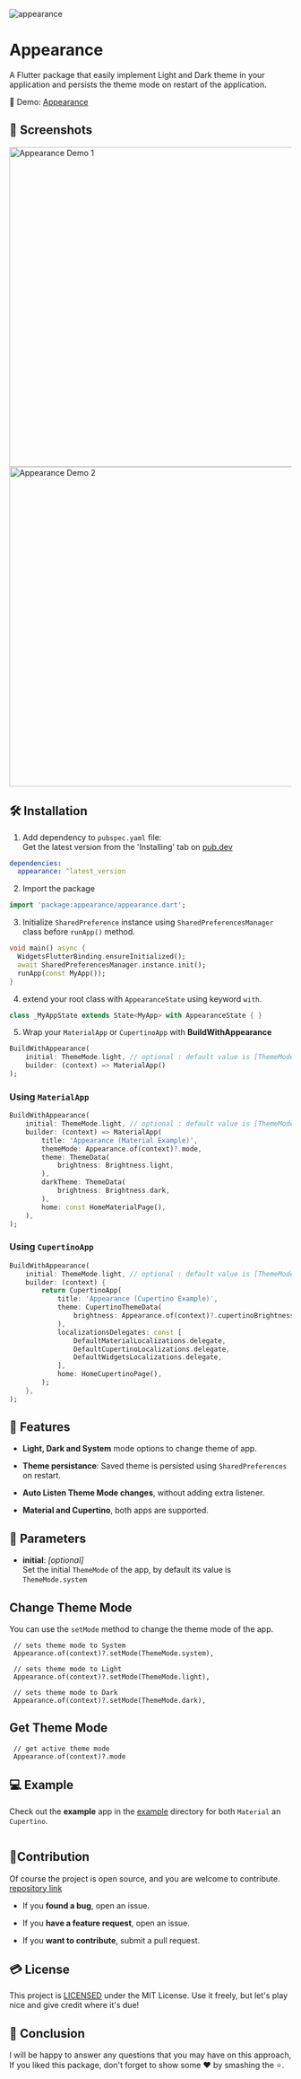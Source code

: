![appearance](https://raw.githubusercontent.com/alihaider78222/appearance/main/screenshots/banner.png)

# Appearance

A Flutter package that easily implement Light and Dark theme in your application and persists the theme mode on restart of the application.


🚀 Demo: [Appearance](https://alihaider78222.github.io/appearance/)

## 📱 Screenshots

<p float="left">
  <img src="https://raw.githubusercontent.com/alihaider78222/appearance/main/screenshots/demo_1.gif" alt="Appearance Demo 1" width="auto" height="570">
  <img src="https://raw.githubusercontent.com/alihaider78222/appearance/main/screenshots/demo_2.gif" alt="Appearance Demo 2" width="auto" height="570">
</p>

## 🛠 Installation

1. Add dependency to `pubspec.yaml` file:</br>
Get the latest version from the 'Installing' tab on [pub.dev](https://pub.dev/packages/appearance/install)

```yaml
dependencies:
  appearance: ^latest_version
```

2. Import the package

```dart
import 'package:appearance/appearance.dart';
```

3. Initialize `SharedPreference` instance using `SharedPreferencesManager` class before `runApp()` method.


```dart
void main() async {
  WidgetsFlutterBinding.ensureInitialized();
  await SharedPreferencesManager.instance.init();
  runApp(const MyApp());
}
```

4. extend your root class with `AppearanceState` using keyword `with`.

```dart
class _MyAppState extends State<MyApp> with AppearanceState { }
```

5. Wrap your `MaterialApp` or `CupertinoApp` with  **BuildWithAppearance**

```dart
BuildWithAppearance(
    initial: ThemeMode.light, // optional : default value is [ThemeMode.system]
    builder: (context) => MaterialApp()
);
```

### Using `MaterialApp`

```dart
BuildWithAppearance(
    initial: ThemeMode.light, // optional : default value is [ThemeMode.system]
    builder: (context) => MaterialApp(
        title: 'Appearance (Material Example)',
        themeMode: Appearance.of(context)?.mode,
        theme: ThemeData(
            brightness: Brightness.light,
        ),
        darkTheme: ThemeData(
            brightness: Brightness.dark,
        ),
        home: const HomeMaterialPage(),
    ),
);
```

### Using `CupertinoApp`

```dart
BuildWithAppearance(
    initial: ThemeMode.light, // optional : default value is [ThemeMode.system]
    builder: (context) {
        return CupertinoApp(
            title: 'Appearance (Cupertino Example)',
            theme: CupertinoThemeData(
                brightness: Appearance.of(context)?.cupertinoBrightness!,
            ),
            localizationsDelegates: const [
                DefaultMaterialLocalizations.delegate,
                DefaultCupertinoLocalizations.delegate,
                DefaultWidgetsLocalizations.delegate,
            ],
            home: HomeCupertinoPage(),
        );
    },
);
```

## 🌟 Features

- **Light, Dark and System** mode options to change theme of app.

- **Theme persistance**: Saved theme is persisted using `SharedPreferences` on restart.

- **Auto Listen Theme Mode changes**, without adding extra listener.

- **Material and Cupertino**, both apps are supported.

## 🧰 Parameters

- <b>initial</b>: *[optional]* </br>Set the initial `ThemeMode` of the app, by default its value is `ThemeMode.system`

## Change Theme Mode

You can use the `setMode` method to change the theme mode of the app.

```
 // sets theme mode to System
 Appearance.of(context)?.setMode(ThemeMode.system),

 // sets theme mode to Light
 Appearance.of(context)?.setMode(ThemeMode.light),

 // sets theme mode to Dark
 Appearance.of(context)?.setMode(ThemeMode.dark),
```

## Get Theme Mode

```
 // get active theme mode
 Appearance.of(context)?.mode
```


## 💻 Example

Check out the **example** app in the [example](example) directory for both `Material` an `Cupertino`.

```dart


```

## 📝Contribution

Of course the project is open source, and you are welcome to contribute. [repository link](https://github.com/alihaider78222/appearance)

- If you **found a bug**, open an issue.

- If you **have a feature request**, open an issue.

- If you **want to contribute**, submit a pull request.

## 💳 License

This project is [LICENSED](https://choosealicense.com/licenses/mit/) under the MIT License. Use it freely, but let's play nice and give credit where it's due!

## 🎉 Conclusion

I will be happy to answer any questions that you may have on this approach,</br>
If you liked this package, don't forget to show some ❤️ by smashing the ⭐.
